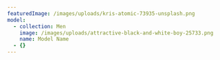 ```yaml
---
featuredImage: /images/uploads/kris-atomic-73935-unsplash.png
model:
  - collection: Men
    image: /images/uploads/attractive-black-and-white-boy-25733.png
    name: Model Name
  - {}
---
```


